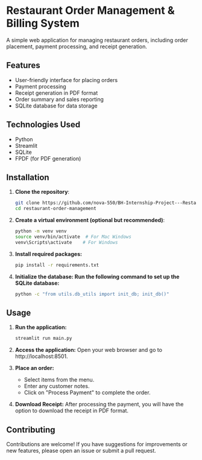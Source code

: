 # Restaurant Order Management & Billing System

A simple web application for managing restaurant orders, including order placement, payment processing, and receipt generation.

## Features

- User-friendly interface for placing orders
- Payment processing
- Receipt generation in PDF format
- Order summary and sales reporting
- SQLite database for data storage

## Technologies Used

- Python
- Streamlit
- SQLite
- FPDF (for PDF generation)

## Installation

1. **Clone the repository**:
   ```bash
   git clone https://github.com/nova-550/BH-Internship-Project---Restaurant-Billing-Software.git
   cd restaurant-order-management
   ```

2. **Create a virtual environment (optional but recommended)**:
   ```bash
   python -m venv venv
   source venv/bin/activate  # For Mac Windows
   venv\Scripts\activate    # For Windows
   ```

3. **Install required packages:**
   ```bash
   pip install -r requirements.txt
   ```

4. **Initialize the database: Run the following command to set up the SQLite database:**
   ```bash
   python -c "from utils.db_utils import init_db; init_db()"
   ```

## Usage
1. **Run the application:**
   ```bash
   streamlit run main.py
   ```
2. **Access the application:** Open your web browser and go to http://localhost:8501.

3. **Place an order:**

    - Select items from the menu.
    - Enter any customer notes.
    - Click on "Process Payment" to complete the order.

4. **Download Receipt:** After processing the payment, you will have the option to download the receipt in PDF format.

## Contributing
Contributions are welcome! If you have suggestions for improvements or new features, please open an issue or submit a pull request.